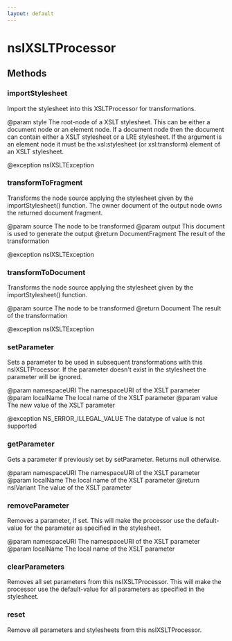 ```yaml
---
layout: default
---
```


# nsIXSLTProcessor #

## Methods ##

### importStylesheet ###

Import the stylesheet into this XSLTProcessor for transformations.

@param style The root-node of a XSLT stylesheet. This can be either
             a document node or an element node. If a document node
             then the document can contain either a XSLT stylesheet
             or a LRE stylesheet.
             If the argument is an element node it must be the
             xsl:stylesheet (or xsl:transform) element of an XSLT
             stylesheet.

@exception nsIXSLTException


### transformToFragment ###

Transforms the node source applying the stylesheet given by
the importStylesheet() function. The owner document of the output node
owns the returned document fragment.

@param source The node to be transformed
@param output This document is used to generate the output
@return DocumentFragment The result of the transformation

@exception nsIXSLTException


### transformToDocument ###

Transforms the node source applying the stylesheet given by the
importStylesheet() function.

@param source The node to be transformed
@return Document The result of the transformation

@exception nsIXSLTException


### setParameter ###

Sets a parameter to be used in subsequent transformations with this
nsIXSLTProcessor. If the parameter doesn't exist in the stylesheet the
parameter will be ignored.

@param namespaceURI The namespaceURI of the XSLT parameter
@param localName    The local name of the XSLT parameter
@param value        The new value of the XSLT parameter

@exception NS_ERROR_ILLEGAL_VALUE The datatype of value is
                                  not supported


### getParameter ###

Gets a parameter if previously set by setParameter. Returns null
otherwise.

@param namespaceURI The namespaceURI of the XSLT parameter
@param localName    The local name of the XSLT parameter
@return nsIVariant  The value of the XSLT parameter


### removeParameter ###

Removes a parameter, if set. This will make the processor use the
default-value for the parameter as specified in the stylesheet.

@param namespaceURI The namespaceURI of the XSLT parameter
@param localName    The local name of the XSLT parameter


### clearParameters ###

Removes all set parameters from this nsIXSLTProcessor. This will make
the processor use the default-value for all parameters as specified in
the stylesheet.


### reset ###

Remove all parameters and stylesheets from this nsIXSLTProcessor.


